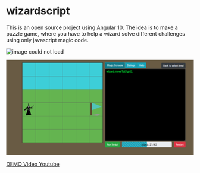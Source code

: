 # wizardscript
This is an open source project using Angular 10. The idea is to make a puzzle game, where you have to help a wizard solve different challenges using only javascript magic code.

![image could not load](/src/assets/img/gameplay.gif)


![image could not load](/src/assets/img/wizardscript_promo.png)

[DEMO Video Youtube](https://www.youtube.com/watch?v=wjTbRKzqPbY&t=465s)